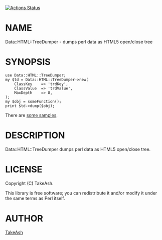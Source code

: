 [![Actions Status](https://github.com/TakeAsh/p-Data-HTML-TreeDumper/actions/workflows/test.yml/badge.svg)](https://github.com/TakeAsh/p-Data-HTML-TreeDumper/actions)
# NAME

Data::HTML::TreeDumper - dumps perl data as HTML5 open/close tree

# SYNOPSIS

    use Data::HTML::TreeDumper;
    my $td = Data::HTML::TreeDumper->new(
        ClassKey    => 'trdKey',
        ClassValue  => 'trdValue',
        MaxDepth    => 8,
    );
    my $obj = someFunction();
    print $td->dump($obj);

There are [some samples](https://raw.githack.com/TakeAsh/p-Data-HTML-TreeDumper/master/examples/output/sample1.html).

# DESCRIPTION

Data::HTML::TreeDumper dumps perl data as HTML5 open/close tree.

# LICENSE

Copyright (C) TakeAsh.

This library is free software; you can redistribute it and/or modify
it under the same terms as Perl itself.

# AUTHOR

[TakeAsh](https://github.com/TakeAsh/)

